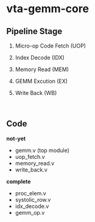 # vta-gemm-core

## Pipeline Stage

1. Micro-op Code Fetch (UOP)

2. Index Decode (IDX)

3. Memory Read (MEM)

4. GEMM Excution (EX)

5. Write Back (WB)

<br>

## Code

**not-yet**

- gemm.v (top module)
- uop_fetch.v
- memory_read.v
- write_back.v

**complete**

- proc_elem.v
- systolic_row.v
- idx_decode.v
- gemm_op.v
